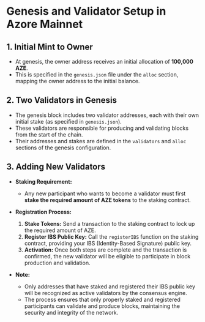 # Genesis and Validator Setup in Azore Mainnet

## 1. Initial Mint to Owner

- At genesis, the owner address receives an initial allocation of **100,000 AZE**.
- This is specified in the `genesis.json` file under the `alloc` section, mapping the owner address to the initial balance.

## 2. Two Validators in Genesis

- The genesis block includes two validator addresses, each with their own initial stake (as specified in `genesis.json`).
- These validators are responsible for producing and validating blocks from the start of the chain.
- Their addresses and stakes are defined in the `validators` and `alloc` sections of the genesis configuration.

## 3. Adding New Validators

- **Staking Requirement:**
  - Any new participant who wants to become a validator must first **stake the required amount of AZE tokens** to the staking contract.
- **Registration Process:**
  1. **Stake Tokens:** Send a transaction to the staking contract to lock up the required amount of AZE.
  2. **Register IBS Public Key:** Call the `registerIBS` function on the staking contract, providing your IBS (Identity-Based Signature) public key.
  3. **Activation:** Once both steps are complete and the transaction is confirmed, the new validator will be eligible to participate in block production and validation.

- **Note:**
  - Only addresses that have staked and registered their IBS public key will be recognized as active validators by the consensus engine.
  - The process ensures that only properly staked and registered participants can validate and produce blocks, maintaining the security and integrity of the network. 